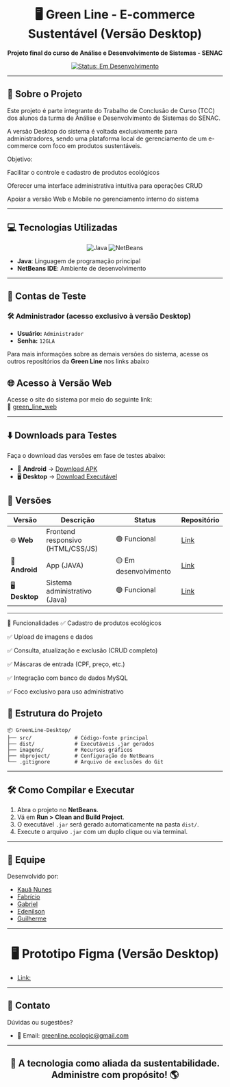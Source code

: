 
<h1 align="center">🖥️ Green Line - E-commerce Sustentável (Versão Desktop)</h1>

<p align="center">
  <strong>Projeto final do curso de Análise e Desenvolvimento de Sistemas - SENAC</strong>
</p>

<p align="center">
  <a href="#"><img src="https://img.shields.io/badge/Status-Em%20Desenvolvimento-FFA500?style=flat-square" alt="Status: Em Desenvolvimento"></a>
</p>

---

## 📖 Sobre o Projeto
Este projeto é parte integrante do Trabalho de Conclusão de Curso (TCC) dos alunos da turma de Análise e Desenvolvimento de Sistemas do SENAC.

A versão Desktop do sistema é voltada exclusivamente para administradores, sendo uma plataforma local de gerenciamento de um e-commerce com foco em produtos sustentáveis.

Objetivo:

Facilitar o controle e cadastro de produtos ecológicos

Oferecer uma interface administrativa intuitiva para operações CRUD

Apoiar a versão Web e Mobile no gerenciamento interno do sistema

---

## 💻 Tecnologias Utilizadas

<p align="center">
  <img src="https://img.shields.io/badge/Java-007396?style=flat-square&logo=java&logoColor=white" alt="Java">
  <img src="https://img.shields.io/badge/NetBeans-1B6AC6?style=flat-square&logo=apache-netbeans-ide&logoColor=white" alt="NetBeans">
</p>

- **Java**: Linguagem de programação principal
- **NetBeans IDE**: Ambiente de desenvolvimento

---
## 🔐 Contas de Teste

### 🛠️ Administrador (acesso exclusivo à versão Desktop)
- **Usuário:** `Administrador`
- **Senha:** `12GLA`

Para mais informações sobre as demais versões do sistema, acesse os outros repositórios da **Green Line** nos links abaixo

## 🌐 Acesso à Versão Web

Acesse o site do sistema por meio do seguinte link:  
🔗 [green_line_web](https://kauanca.github.io/green_line_web/)

---

## ⬇️ Downloads para Testes
Faça o download das versões em fase de testes abaixo:

- 📱 **Android** → [Download APK](https://drive.google.com/file/d/1boV4tKh74tGHVYdIwVufuM1JS_F8x4XN/view?usp=sharing)  
- 🖥️ **Desktop** → [Download Executável](https://drive.google.com/drive/folders/1m10LnylS3dkNuxwOceKg5xuNIX2L7jxB?usp=sharing)


## 💾 Versões  

| Versão       | Descrição                          | Status            | Repositório       |  
|--------------|-----------------------------------|-------------------|-------------------|  
| 🌐 **Web**   | Frontend responsivo (HTML/CSS/JS) | 🟢 Funcional      | [Link](https://github.com/KauaNca/green_line_web)         |  
| 📱 **Android**| App (JAVA)               | 🟡 Em desenvolvimento | [Link](https://github.com/KauaNca/green_line_mobile)      |  
| 🖥️ **Desktop**| Sistema administrativo (Java)     | 🟢 Funcional      | [Link](https://github.com/KauaNca/green_line_desktop)|  

---

🧩 Funcionalidades
✅ Cadastro de produtos ecológicos

✅ Upload de imagens e dados

✅ Consulta, atualização e exclusão (CRUD completo)

✅ Máscaras de entrada (CPF, preço, etc.)

✅ Integração com banco de dados MySQL

✅ Foco exclusivo para uso administrativo

## 📁 Estrutura do Projeto

```
📦 GreenLine-Desktop/
├── src/              # Código-fonte principal
├── dist/             # Executáveis .jar gerados
├── imagens/          # Recursos gráficos
├── nbproject/        # Configuração do NetBeans
└── .gitignore        # Arquivo de exclusões do Git
```

---

## 🛠️ Como Compilar e Executar

1. Abra o projeto no **NetBeans**.
2. Vá em **Run > Clean and Build Project**.
3. O executável `.jar` será gerado automaticamente na pasta `dist/`.
4. Execute o arquivo `.jar` com um duplo clique ou via terminal.

---

## 👥 Equipe

Desenvolvido por:

- [Kauã Nunes](https://github.com/KauaNca)  
- [Fabrício](https://github.com/fabricioribdev)
- [Gabriel](https://github.com/gabriel-reiss)
- [Edenilson](https://github.com/Edenilson-Nascimento) 
- [Guilherme](https://github.com/soaresCP)  

---

<h1 align="center">🖥️ Prototipo Figma (Versão Desktop)</h1>

- [Link:](https://www.figma.com/design/7GGlS8aUe45ODwhU3OIHsW/WEB?node-id=0-1&t=Y4zD0nFJw6IsX1zh-1)  

---

## 📧 Contato

Dúvidas ou sugestões?

- 📩 Email: [greenline.ecologic@gmail.com](mailto:greenline.ecologic@gmail.com)

---

<h2 align="center">🌿 A tecnologia como aliada da sustentabilidade. Administre com propósito! 🌎</h2>

